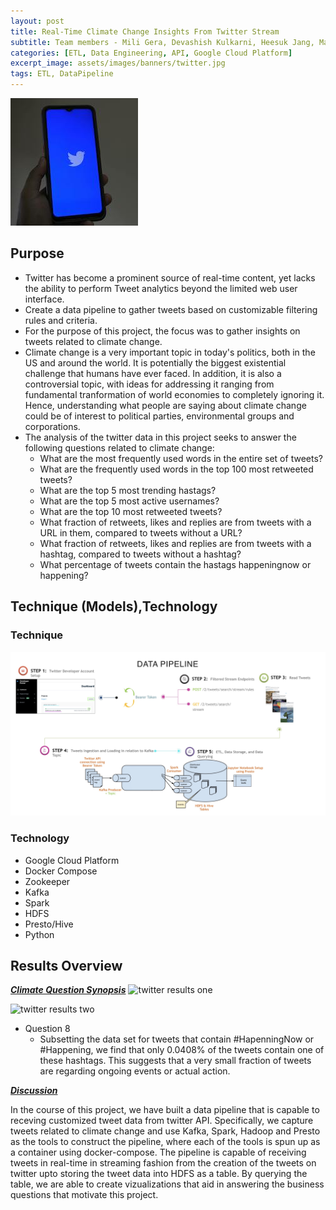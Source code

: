 ```yaml
---
layout: post
title: Real-Time Climate Change Insights From Twitter Stream
subtitle: Team members - Mili Gera, Devashish Kulkarni, Heesuk Jang, Matt Whittaker
categories: [ETL, Data Engineering, API, Google Cloud Platform]
excerpt_image: assets/images/banners/twitter.jpg
tags: ETL, DataPipeline
---
```

![twitter](/assets/images/banners/twitter.jpg)

## Purpose
- Twitter has become a prominent source of real-time content, yet lacks the ability to perform Tweet analytics beyond the limited web user interface.
- Create a data pipeline to gather tweets based on customizable filtering rules and criteria.
- For the purpose of this project, the focus was to gather insights on tweets related to climate change.
-  Climate change is a very important topic in today's politics, both in the US and around the world. It is potentially the biggest existential challenge that humans have ever faced. In addition, it is also a controversial topic, with ideas for addressing it ranging from fundamental tranformation of world economies to completely ignoring it. Hence, understanding what people are saying about climate change could be of interest to political parties, environmental groups and corporations.
- The analysis of the twitter data in this project seeks to answer the following questions related to climate change:
  - What are the most frequently used words in the entire set of tweets?
  - What are the frequently used words in the top 100 most retweeted tweets?
  - What are the top 5 most trending hastags?
  - What are the top 5 most active usernames?
  - What are the top 10 most retweeted tweets?
  - What fraction of retweets, likes and replies are from tweets with a URL in them, compared to tweets without a URL?
  - What fraction of retweets, likes and replies are from tweets with a hashtag, compared to tweets without a hashtag?
  - What percentage of tweets contain the hastags happeningnow or happening?
  
## Technique (Models),Technology

### Technique  
![twitter tech](/assets/images/banners/twitter_tech.jpg)
    
### Technology
- Google Cloud Platform
- Docker Compose
- Zookeeper
- Kafka
- Spark
- HDFS
- Presto/Hive
- Python
   
## Results Overview

**<ins>*Climate Question Synopsis*</ins>**
![twitter results one](/assets/images/banners/climate_res_one_tech.jpg)

![twitter results two](/assets/images/banners/climate_res_two_.jpg)

- Question 8
  - Subsetting the data set for tweets that contain #HapenningNow or #Happening, we find that only 0.0408% of the tweets contain one of these hashtags. This suggests that a very small fraction of tweets are regarding ongoing events or actual action.


**<ins>*Discussion*</ins>**  

In the course of this project, we have built a data pipeline that is capable to receving customized tweet data from twitter API.  Specifically, we capture tweets related to climate change and use Kafka, Spark, Hadoop and Presto as the tools to construct the pipeline, where each of the tools is spun up as a container using docker-compose. The pipeline is capable of receiving tweets in real-time in streaming fashion from the creation of the tweets on twitter upto storing the tweet data into HDFS as a table. By querying the table, we are able to create vizualizations that aid in answering the business questions that motivate this project.




